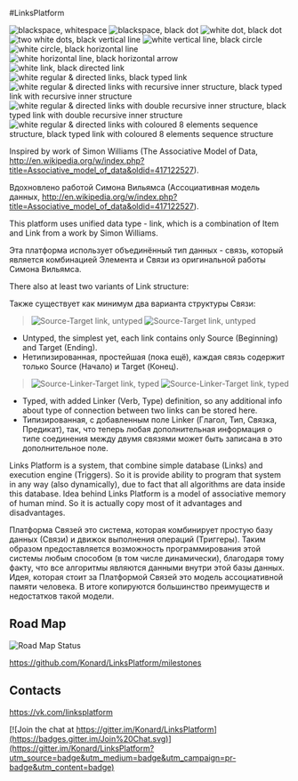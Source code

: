 #LinksPlatform

![blackspace, whitespace](https://raw.githubusercontent.com/Konard/LinksPlatform/master/doc/Intro/1.png "blackspace, whitespace")
![blackspace, black dot](https://raw.githubusercontent.com/Konard/LinksPlatform/master/doc/Intro/2.png "blackspace, black dot")
![white dot, black dot](https://raw.githubusercontent.com/Konard/LinksPlatform/master/doc/Intro/3.png "white dot, black dot")
![two white dots, black vertical line](https://raw.githubusercontent.com/Konard/LinksPlatform/master/doc/Intro/4.png "two white dots, black vertical line")
![white vertical line, black circle](https://raw.githubusercontent.com/Konard/LinksPlatform/master/doc/Intro/5.png "white vertical line, black circle")
![white circle, black horizontal line](https://raw.githubusercontent.com/Konard/LinksPlatform/master/doc/Intro/6.png "white circle, black horizontal line")
![white horizontal line, black horizontal arrow](https://raw.githubusercontent.com/Konard/LinksPlatform/master/doc/Intro/7.png "white horizontal line, black horizontal arrow")
![white link, black directed link](https://raw.githubusercontent.com/Konard/LinksPlatform/master/doc/Intro/8.png "white link, black directed link")
![white regular & directed links, black typed link](https://raw.githubusercontent.com/Konard/LinksPlatform/master/doc/Intro/9.png "white regular & directed links, black typed link")
![white regular & directed links with recursive inner structure, black typed link with recursive inner structure](https://raw.githubusercontent.com/Konard/LinksPlatform/master/doc/Intro/10.png "white regular & directed links with recursive inner structure, black typed link with recursive inner structure")
![white regular & directed links with double recursive inner structure, black typed link with double recursive inner structure](https://raw.githubusercontent.com/Konard/LinksPlatform/master/doc/Intro/11.png "white regular & directed links with double recursive inner structure, black typed link with double recursive inner structure")
![white regular & directed links with coloured 8 elements sequence structure, black typed link with coloured 8 elements sequence structure](https://raw.githubusercontent.com/Konard/LinksPlatform/master/doc/Intro/12.png "white regular & directed links with coloured 8 elements sequence structure, black typed link with coloured 8 elements sequence structure")

Inspired by work of Simon Williams (The Associative Model of Data, http://en.wikipedia.org/w/index.php?title=Associative_model_of_data&oldid=417122527).

Вдохновлено работой Симона Вильямса (Ассоциативная модель данных, http://en.wikipedia.org/w/index.php?title=Associative_model_of_data&oldid=417122527).

This platform uses unified data type - link, which is a combination of Item and Link from a work by Simon Williams.

Эта платформа использует объединённый тип данных - связь, который является комбинацией Элемента и Связи из оригинальной работы Симона Вильямса.

There also at least two variants of Link structure:

Также существует как минимум два варианта структуры Связи:

> ![Source-Target link, untyped](https://raw.githubusercontent.com/Konard/LinksPlatform/master/doc/ST.png "Source-Target link, untyped")
> ![Source-Target link, untyped](https://raw.githubusercontent.com/Konard/LinksPlatform/master/doc/ST-dots.png "Source-Target link, untyped")

- Untyped, the simplest yet, each link contains only Source (Beginning) and Target (Ending).
- Нетипизированная, простейшая (пока ещё), каждая связь содержит только Source (Начало) и Target (Конец).

> ![Source-Linker-Target link, typed](https://raw.githubusercontent.com/Konard/LinksPlatform/master/doc/SLT.png "Source-Linker-Target link, typed")
> ![Source-Linker-Target link, typed](https://raw.githubusercontent.com/Konard/LinksPlatform/master/doc/SLT-dots.png "Source-Linker-Target link, typed")

- Typed, with added Linker (Verb, Type) definition, so any additional info about type of connection between two links can be stored here.
- Типизированная, с добавленным поле Linker (Глагол, Тип, Связка, Предикат), так, что теперь любая дополнительная информация о типе соединения между двумя связями может быть записана в это дополнительное поле.

Links Platform is a system, that combine simple database (Links) and execution engine (Triggers). So it is provide ability to program that system in any way (also dynamically), due to fact that all algorithms are data inside this database. Idea behind Links Platform is a model of associative memory of human mind. So it is actually copy most of it advantages and disadvantages.

Платформа Связей это система, которая комбинирует простую базу данных (Связи) и движок выполнения операций (Триггеры). Таким образом предоставляется возможность программирования этой системы любым способом (в том числе динамически), благодаря тому факту, что все алгоритмы являются данными внутри этой базы данных. Идея, которая стоит за Платформой Связей это модель ассоциативной памяти человека. В итоге копируются большинство преимуществ и недостатков такой модели.

## Road Map
![Road Map Status](https://raw.githubusercontent.com/Konard/LinksPlatform/master/doc/RoadMap-status.png "Road Map Status")

https://github.com/Konard/LinksPlatform/milestones

## Contacts

https://vk.com/linksplatform

[![Join the chat at https://gitter.im/Konard/LinksPlatform](https://badges.gitter.im/Join%20Chat.svg)](https://gitter.im/Konard/LinksPlatform?utm_source=badge&utm_medium=badge&utm_campaign=pr-badge&utm_content=badge)